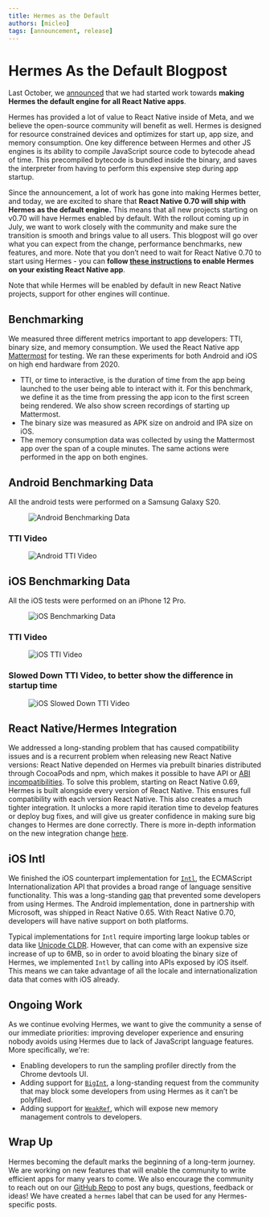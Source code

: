 ```yaml
---
title: Hermes as the Default
authors: [micleo]
tags: [announcement, release]
---
```


# Hermes As the Default Blogpost

Last October, we [announced](/blog/2021/10/26/toward-hermes-being-the-default) that we had started work towards **making** **Hermes the default engine for all React Native apps**.

Hermes has provided a lot of value to React Native inside of Meta, and we believe the open-source community will benefit as well. Hermes is designed for resource constrained devices and optimizes for start up, app size, and memory consumption. One key difference between Hermes and other JS engines is its ability to compile JavaScript source code to bytecode ahead of time. This precompiled bytecode is bundled inside the binary, and saves the interpreter from having to perform this expensive step during app startup.

Since the announcement, a lot of work has gone into making Hermes better, and today, we are excited to share that **React Native 0.70 will ship with Hermes as the default engine.** This means that all new projects starting on v0.70 will have Hermes enabled by default. With the rollout coming up in July, we want to work closely with the community and make sure the transition is smooth and brings value to all users. This blogpost will go over what you can expect from the change, performance benchmarks, new features, and more. Note that you don’t need to wait for React Native 0.70 to start using Hermes - you can **follow [these instructions](/docs/hermes#enabling-hermes) to enable Hermes on your existing React Native app**.

Note that while Hermes will be enabled by default in new React Native projects, support for other engines will continue.

<!--truncate-->

## Benchmarking

We measured three different metrics important to app developers: TTI, binary size, and memory consumption. We used the React Native app [Mattermost](https://github.com/mattermost/mattermost-mobile) for testing. We ran these experiments for both Android and iOS on high end hardware from 2020.

- TTI, or time to interactive, is the duration of time from the app being launched to the user being able to interact with it. For this benchmark, we define it as the time from pressing the app icon to the first screen being rendered. We also show screen recordings of starting up Mattermost.
- The binary size was measured as APK size on android and IPA size on iOS.
- The memory consumption data was collected by using the Mattermost app over the span of a couple minutes. The same actions were performed in the app on both engines.

## Android Benchmarking Data

All the android tests were performed on a Samsung Galaxy S20.

<figure>
  <img loading="lazy" src="/blog/assets/hermes-default-android-data.png" alt="Android Benchmarking Data" />
</figure>

### TTI Video

<figure>
  <img loading="lazy" src="/blog/assets/hermes-default-android-video.gif" alt="Android TTI Video" />
</figure>

## iOS Benchmarking Data

All the iOS tests were performed on an iPhone 12 Pro.

<figure>
  <img loading="lazy" src="/blog/assets/hermes-default-ios-data.png" alt="iOS Benchmarking Data" />
</figure>

### TTI Video

<figure>
  <img loading="lazy" src="/blog/assets/hermes-default-ios-video.gif" alt="iOS TTI Video" />
</figure>

### Slowed Down TTI Video, to better show the difference in startup time

<figure>
  <img loading="lazy" src="/blog/assets/hermes-default-ios-slow-video.gif" alt="iOS Slowed Down TTI Video" />
</figure>

## React Native/Hermes Integration

We addressed a long-standing problem that has caused compatibility issues and is a recurrent problem when releasing new React Native versions: React Native depended on Hermes via prebuilt binaries distributed through CocoaPods and npm, which makes it possible to have API or [ABI incompatibilities](https://github.com/react-native-community/discussions-and-proposals/issues/257). To solve this problem, starting on React Native 0.69, Hermes is built alongside every version of React Native. This ensures full compatibility with each version React Native. This also creates a much tighter integration. It unlocks a more rapid iteration time to develop features or deploy bug fixes, and will give us greater confidence in making sure big changes to Hermes are done correctly. There is more in-depth information on the new integration change [here](https://github.com/facebook/react-native-website/pull/3159/files).

## iOS Intl

We finished the iOS counterpart implementation for [`Intl`](https://developer.mozilla.org/en-US/docs/Web/JavaScript/Reference/Global_Objects/Intl), the ECMAScript Internationalization API that provides a broad range of language sensitive functionality. This was a long-standing [gap](https://github.com/facebook/hermes/issues/23) that prevented some developers from using Hermes. The Android implementation, done in partnership with Microsoft, was shipped in React Native 0.65. With React Native 0.70, developers will have native support on both platforms.

Typical implementations for `Intl` require importing large lookup tables or data like [Unicode CLDR](https://cldr.unicode.org/index). However, that can come with an expensive size increase of up to 6MB, so in order to avoid bloating the binary size of Hermes, we implemented `Intl` by calling into APIs exposed by iOS itself. This means we can take advantage of all the locale and internationalization data that comes with iOS already.

## Ongoing Work

As we continue evolving Hermes, we want to give the community a sense of our immediate priorities: improving developer experience and ensuring nobody avoids using Hermes due to lack of JavaScript language features. More specifically, we're:

- Enabling developers to run the sampling profiler directly from the Chrome devtools UI.
- Adding support for [`BigInt`](https://developer.mozilla.org/en-US/docs/Web/JavaScript/Reference/Global_Objects/BigInt), a long-standing request from the community that may block some developers from using Hermes as it can’t be polyfilled.
- Adding support for [`WeakRef`](https://github.com/facebook/hermes/issues/658), which will expose new memory management controls to developers.

## Wrap Up

Hermes becoming the default marks the beginning of a long-term journey. We are working on new features that will enable the community to write efficient apps for many years to come. We also encourage the community to reach out on our [GitHub Repo](https://github.com/facebook/react-native) to post any bugs, questions, feedback or ideas! We have created a `hermes` label that can be used for any Hermes-specific posts.
